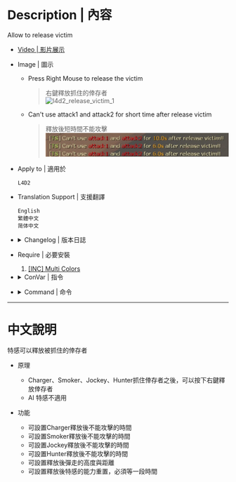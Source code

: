 # Description | 內容
Allow to release victim

* [Video | 影片展示](https://youtu.be/IzL-UIF6K-Y)

* Image | 圖示
	* Press Right Mouse to release the victim
        > 右鍵釋放抓住的倖存者
	    <br/>![l4d2_release_victim_1](image/l4d2_release_victim_1.gif)
	* Can't use attack1 and attack2 for short time after release victim
        > 釋放後短時間不能攻擊
	    <br/>![l4d2_release_victim_2](image/l4d2_release_victim_2.jpg)

* Apply to | 適用於
    ```
    L4D2
    ```

* Translation Support | 支援翻譯
	```
	English
	繁體中文
	简体中文
	```

* <details><summary>Changelog | 版本日誌</summary>

	```php
	//BHaType @ 2019~2022
    //Shadowysn @ 2022
	//HarryPotter @ 2022-2023
	```
	* v1.0h (2023-4-11)
        * Translation Support
        * Add cvars, infected can't use attack1 and attack2 for short time after release victim.

	* v2.5 (2023-1-27)
        * [Shadowysn's fork](https://forums.alliedmods.net/showpost.php?p=2785929&postcount=25)
        * Remove Gamedata

	* v0.4
        * [Original Plugin by BHaType](https://forums.alliedmods.net/showthread.php?p=2676902)
</details>

* Require | 必要安裝
    1. [[INC] Multi Colors](https://github.com/fbef0102/L4D1_2-Plugins/releases/tag/Multi-Colors)

* <details><summary>ConVar | 指令</summary>

	* cfg\sourcemod\l4d2_release_victim.cfg
		```php
        // Reset ability
        l4d2_release_victim_ability_reset "1"

        // Changes how message displays. (0: Disable, 1:In chat, 2: In Hint Box, 3: In center text)
        l4d2_release_victim_announce_type "1"

        // Release distance
        l4d2_release_victim_distance "900.0"

        // Show effect after release
        l4d2_release_victim_effect "1"

        // Release height
        l4d2_release_victim_height "600.0"

        // After dismounting with the hunter, how long can the player not use attack1 and attack2
        l4d2_release_victim_hunter_attackdelay "6.0"

        // After dismounting with the jockey, how long can the player not use attack1 and attack2
        l4d2_release_victim_jockey_attackdelay "6.0"

        // After dismounting with the charger, how long can the player not use attack1 and attack2
        l4d2_release_victim_charger_attackdelay "6.0"

        // After dismounting with the smoker, how long can the player not use attack1 and attack2
        l4d2_release_victim_smoker_attackdelay "10.0"
		```
</details>

* <details><summary>Command | 命令</summary>

	None
</details>

- - - -
# 中文說明
特感可以釋放被抓住的倖存者

* 原理
    * Charger、Smoker、Jockey、Hunter抓住倖存者之後，可以按下右鍵釋放倖存者
    * AI 特感不適用

* 功能
    * 可設置Charger釋放後不能攻擊的時間
    * 可設置Smoker釋放後不能攻擊的時間
    * 可設置Jockey釋放後不能攻擊的時間
    * 可設置Hunter釋放後不能攻擊的時間
    * 可設置釋放後彈走的高度與距離
    * 可設置釋放後特感的能力重置，必須等一段時間